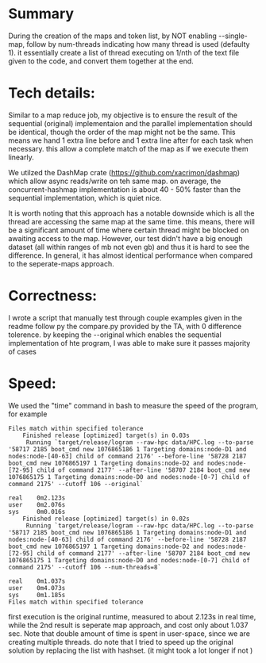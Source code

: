 # Summary
During the creation of the maps and token list, by NOT enabling --single-map, follow by num-threads indicating how many thread is used (defaulty 1). it essentially create a list of thread executing on 1/nth of the text file given to the code, and convert them together at the end.

# Tech details:
Similar to a map reduce job, my objective is to ensure the result of the sequential (original) implementaion and the parallel implementation should be identical, though the order of the map might not be the same. This means we hand 1 extra line before and 1 extra line after for each task when necessary. this allow a complete match of the map as if we execute them linearly.

We utilzed the DashMap crate (https://github.com/xacrimon/dashmap) which allow async reads/write on teh same map. on average, the concurrent-hashmap implementation is about 40 - 50% faster than the sequential implementation, which is quiet nice. 

It is worth noting that this approach has a notable downside which is all the thread are accessing the same map at the same time. this means, there will be a significant amount of time where certain thread might be blocked on awaiting access to the map. However, our test didn't have a big enough dataset (all within ranges of mb not even gb) and thus it is hard to see the difference. In general, it has almost identical performance when compared to the seperate-maps approach.

# Correctness:
I wrote a script that manually test through couple examples given in the readme follow py the compare.py provided by the TA, with 0 difference tolerence. by keeping the --original which enables the sequential implementation of hte program, I was able to make sure it passes majority of cases

# Speed:
We used the "time" command in bash to measure the speed of the program, for example
```
Files match within specified tolerance
    Finished release [optimized] target(s) in 0.03s
     Running `target/release/logram --raw-hpc data/HPC.log --to-parse '58717 2185 boot_cmd new 1076865186 1 Targeting domains:node-D1 and nodes:node-[40-63] child of command 2176' --before-line '58728 2187 boot_cmd new 1076865197 1 Targeting domains:node-D2 and nodes:node-[72-95] child of command 2177' --after-line '58707 2184 boot_cmd new 1076865175 1 Targeting domains:node-D0 and nodes:node-[0-7] child of command 2175' --cutoff 106 --original`

real    0m2.123s
user    0m2.076s
sys     0m0.016s
    Finished release [optimized] target(s) in 0.02s
     Running `target/release/logram --raw-hpc data/HPC.log --to-parse '58717 2185 boot_cmd new 1076865186 1 Targeting domains:node-D1 and nodes:node-[40-63] child of command 2176' --before-line '58728 2187 boot_cmd new 1076865197 1 Targeting domains:node-D2 and nodes:node-[72-95] child of command 2177' --after-line '58707 2184 boot_cmd new 1076865175 1 Targeting domains:node-D0 and nodes:node-[0-7] child of command 2175' --cutoff 106 --num-threads=8`

real    0m1.037s
user    0m4.073s
sys     0m1.185s
Files match within specified tolerance
```

first execution is the original runtime, measured to about 2.123s in real time, while the 2nd result is seperate map approach, and cost only about 1.037 sec. Note that double amount of time is spent in user-space, since we are creating multiple threads. do note that I tried to speed up the original solution by replacing the list with hashset. (it might took a lot longer if not )